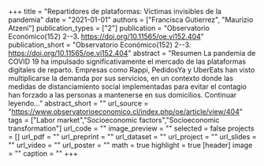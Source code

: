 +++
title = "Repartidores de plataformas: Víctimas invisibles de la pandemia"
date = "2021-01-01"
authors = ["Francisca Gutierrez", "Maurizio Atzeni"]
publication_types = ["2"]
publication = "Observatorio Económico(152) 2--3. https://doi.org/10.11565/oe.vi152.404"
publication_short = "Observatorio Económico(152) 2--3. https://doi.org/10.11565/oe.vi152.404"
abstract = "Resumen 					La pandemia de COVID 19 ha impulsado significativamente el mercado de las plataformas digitales de reparto. Empresas como Rappi, PedidosYa y UberEats han visto multiplicarse la demanda por sus servicios, en un contexto donde las medidas de distanciamiento social implementadas para evitar el contagio han forzado a las personas a mantenerse en sus domicilios. Continuar leyendo..."
abstract_short = ""
url_source = "https://www.observatorioeconomico.cl/index.php/oe/article/view/404"
tags = ["Labor market","Socioeconomic factors","Socioeconomic transformation"]
url_code = ""
image_preview = ""
selected = false
projects = []
url_pdf = ""
url_preprint = ""
url_dataset = ""
url_project = ""
url_slides = ""
url_video = ""
url_poster = ""
math = true
highlight = true
[header]
image = ""
caption = ""
+++
